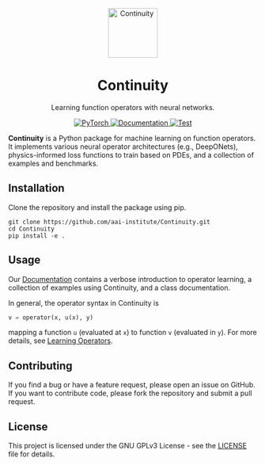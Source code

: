 <div align="center">

<img alt="Continuity" src="https://aai-institute.github.io/Continuity/img/icon.png" width="100">

<h1>Continuity</h1>

Learning function operators with neural networks.

<a href="https://pytorch.org/get-started/locally/">
  <img alt="PyTorch" src="https://img.shields.io/badge/PyTorch-ee4c2c?logo=pytorch&logoColor=white">
</a>
<a href="https://aai-institute.github.io/Continuity/">
  <img alt="Documentation" src="https://img.shields.io/badge/Documentation-blue">
</a>
<a href="https://github.com/aai-institute/Continuity/actions/workflows/test.yml">
  <img alt="Test" src="https://github.com/aai-institute/Continuity/actions/workflows/test.yml/badge.svg">
</a>
</div>

**Continuity** is a Python package for machine learning on function operators.
It implements various neural operator architectures (e.g., DeepONets),
physics-informed loss functions to train based on PDEs, and a collection of
examples and benchmarks.

## Installation
Clone the repository and install the package using pip.
```
git clone https://github.com/aai-institute/Continuity.git
cd Continuity
pip install -e .
```

## Usage
Our [Documentation](https://aai-institute.github.io/Continuity/) contains a verbose introduction to operator learning, a collection of examples using Continuity, and a class documentation.

In general, the operator syntax in Continuity is
```python
v = operator(x, u(x), y)
```
mapping a function `u` (evaluated at `x`) to function `v` (evaluated in `y`).
For more details, see [Learning Operators](https://aai-institute.github.io/Continuity/operators/index.html).

## Contributing
If you find a bug or have a feature request, please open an issue on GitHub. If
you want to contribute code, please fork the repository and submit a pull
request.

## License
This project is licensed under the GNU GPLv3 License - see the
[LICENSE](LICENSE) file for details.
